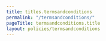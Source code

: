 ```yaml
---
title: titles.termsandconditions
permalink: "/termsandconditions/"
pageTitle: termsandconditions.title
layout: policies/termsandconditions
---
```



